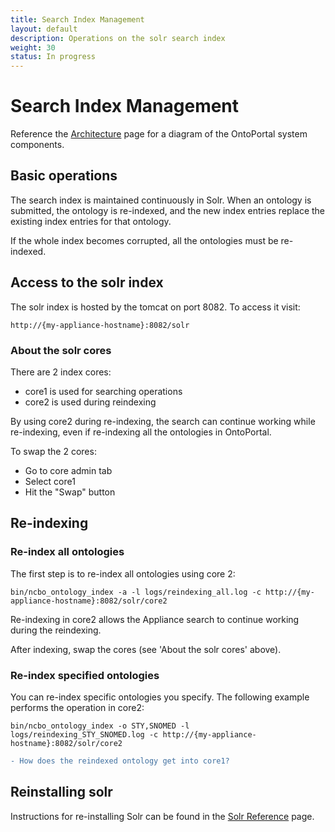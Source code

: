 ```yaml
---
title: Search Index Management
layout: default
description: Operations on the solr search index
weight: 30
status: In progress
---
```


# Search Index Management

Reference the <a href="{{site.baseurl}}/general/architecture_reference">Architecture</a> page 
for a diagram of the OntoPortal system components.

## Basic operations

The search index is maintained continuously in Solr.
When an ontology is submitted, the ontology is re-indexed, 
and the new index entries replace the existing index entries for that ontology.

If the whole index becomes corrupted, all the ontologies must be re-indexed.

## Access to the solr index

The solr index is hosted by the tomcat on port 8082. To access it visit:
```
http://{my-appliance-hostname}:8082/solr
```
### About the solr cores

There are 2 index cores:
* core1 is used for searching operations
* core2 is used during reindexing 

By using core2 during re-indexing, the search can continue working while re-indexing, 
even if re-indexing all the ontologies in OntoPortal.

To swap the 2 cores:
* Go to core admin tab
* Select core1
* Hit the "Swap" button

## Re-indexing

### Re-index all ontologies

The first step is to re-index all ontologies using core 2:
```
bin/ncbo_ontology_index -a -l logs/reindexing_all.log -c http://{my-appliance-hostname}:8082/solr/core2
```
Re-indexing in core2 allows the Appliance search to continue working during the reindexing. 

After indexing, swap the cores (see 'About the solr cores' above).
 
### Re-index specified ontologies

You can re-index specific ontologies you specify. 
The following example performs the operation in core2:

```
bin/ncbo_ontology_index -o STY,SNOMED -l logs/reindexing_STY_SNOMED.log -c http://{my-appliance-hostname}:8082/solr/core2
```

```diff
- How does the reindexed ontology get into core1?
```

## Reinstalling solr

Instructions for re-installing Solr can be found in the [Solr Reference](../reference_solr) page.







